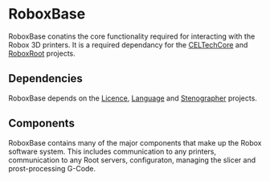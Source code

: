 # RoboxBase
RoboxBase conatins the core functionality required for interacting with the Robox 3D printers. It is a required dependancy for the [CELTechCore](https://github.com/celsworthy/CELTechCore) and [RoboxRoot](https://github.com/celsworthy/RoboxRoot) projects.

## Dependencies
RoboxBase depends on the [Licence](https://github.com/celsworthy/Licence), [Language](https://github.com/celsworthy/Language) and [Stenographer](https://github.com/celsworthy/Stenographer) projects.

## Components
RoboxBase contains many of the major components that make up the Robox software system. This includes communication to any printers, communication to any Root servers, configuraton, managing the slicer and prost-processing G-Code.
